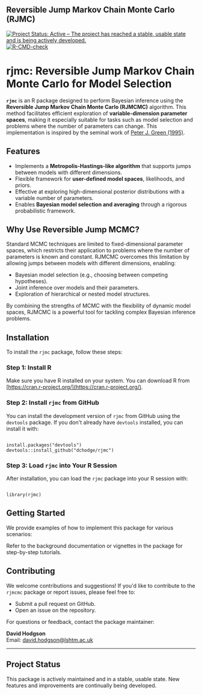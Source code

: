 ## Reversible Jump Markov Chain Monte Carlo (RJMC)

[![Project Status: Active – The project has reached a stable, usable state and is being actively developed.](https://www.repostatus.org/badges/latest/active.svg)](https://www.repostatus.org/#active)
[![R-CMD-check](https://github.com/seroanalytics/serojump/actions/workflows/R-CMD-check.yaml/badge.svg)](https://github.com/seroanalytics/serojump/actions/workflows/R-CMD-check.yaml)

# rjmc: Reversible Jump Markov Chain Monte Carlo for Model Selection

**`rjmc`** is an R package designed to perform Bayesian inference using the **Reversible Jump Markov Chain Monte Carlo (RJMCMC)** algorithm. This method facilitates efficient exploration of **variable-dimension parameter spaces**, making it especially suitable for tasks such as model selection and problems where the number of parameters can change. This implementation is inspired by the seminal work of [Peter J. Green (1995)](https://people.maths.bris.ac.uk/~mapjg/papers/RJMCMCBka.pdf).

## Features

* Implements a **Metropolis-Hastings-like algorithm** that supports jumps between models with different dimensions.
* Flexible framework for **user-defined model spaces**, likelihoods, and priors.
* Effective at exploring high-dimensional posterior distributions with a variable number of parameters.
* Enables **Bayesian model selection and averaging** through a rigorous probabilistic framework.

## Why Use Reversible Jump MCMC?

Standard MCMC techniques are limited to fixed-dimensional parameter spaces, which restricts their application to problems where the number of parameters is known and constant. RJMCMC overcomes this limitation by allowing jumps between models with different dimensions, enabling:

* Bayesian model selection (e.g., choosing between competing hypotheses).
* Joint inference over models and their parameters.
* Exploration of hierarchical or nested model structures.

By combining the strengths of MCMC with the flexibility of dynamic model spaces, RJMCMC is a powerful tool for tackling complex Bayesian inference problems.

## Installation

To install the `rjmc` package, follow these steps:

### Step 1: Install R

Make sure you have R installed on your system. You can download R from [https://cran.r-project.org/](https://cran.r-project.org/).

### Step 2: Install `rjmc` from GitHub

You can install the development version of `rjmc` from GitHub using the `devtools` package. If you don't already have `devtools` installed, you can install it with:

```{r}

install.packages("devtools") 
devtools::install_github("dchodge/rjmc")

```

### Step 3: Load `rjmc` into Your R Session

After installation, you can load the `rjmc` package into your R session with:

```{r}

library(rjmc)

```


## Getting Started

We provide examples of how to implement this package for various scenarios:



Refer to the background documentation or vignettes in the package for step-by-step tutorials.

## Contributing

We welcome contributions and suggestions! If you'd like to contribute to the `rjmcmc` package or report issues, please feel free to:

- Submit a pull request on GitHub.
- Open an issue on the repository.

For questions or feedback, contact the package maintainer:

**David Hodgson**  
Email: [david.hodgson@lshtm.ac.uk](mailto:david.hodgson@lshtm.ac.uk)

---

## Project Status

This package is actively maintained and in a stable, usable state. New features and improvements are continually being developed.